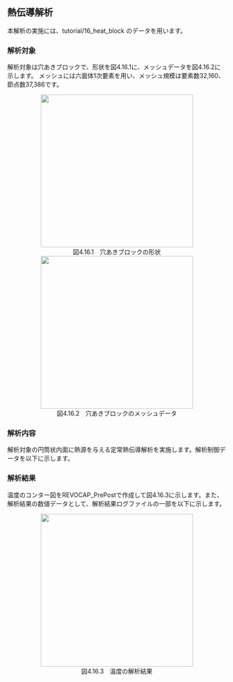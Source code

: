 ##  熱伝導解析

本解析の実施には、tutorial/16\_heat\_block のデータを用います。

### 解析対象

解析対象は穴あきブロックで、形状を図4.16.1に、メッシュデータを図4.16.2に示します。
メッシュには六面体1次要素を用い、メッシュ規模は要素数32,160、節点数37,386です。

<div style="text-align: center;">
<img src="../fig/image32.png" width="350px"><br>
図4.16.1　穴あきブロックの形状
</div>

<div style="text-align: center;">
<img src="../fig/image33.png" width="350px"><br>
図4.16.2　穴あきブロックのメッシュデータ
</div>

### 解析内容

解析対象の円筒状内面に熱源を与える定常熱伝導解析を実施します。解析制御データを以下に示します。

### 解析結果

温度のコンター図をREVOCAP\_PrePostで作成して図4.16.3に示します。また、解析結果の数値データとして、解析結果ログファイルの一部を以下に示します。

<div style="text-align: center;">
<img src="../fig/image34.png" width="350px"><br>
図4.16.3　温度の解析結果
</div>
